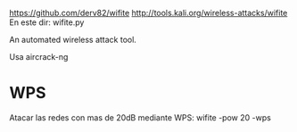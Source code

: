 https://github.com/derv82/wifite
http://tools.kali.org/wireless-attacks/wifite
En este dir: wifite.py

An automated wireless attack tool.

Usa aircrack-ng


# WPS
Atacar las redes con mas de 20dB mediante WPS:
wifite -pow 20 -wps


